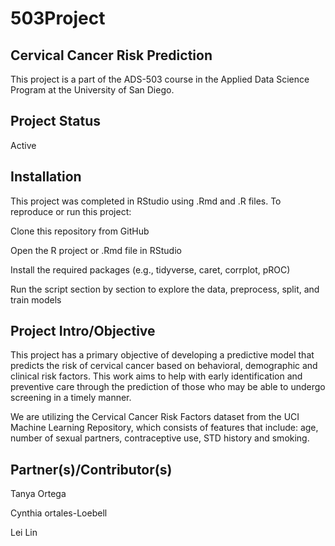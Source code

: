 # 503Project

## Cervical Cancer Risk Prediction

This project is a part of the ADS-503 course in the Applied Data Science Program at the University of San Diego.

## Project Status 

Active

## Installation

This project was completed in RStudio using .Rmd and .R files. To reproduce or run this project:

Clone this repository from GitHub

Open the R project or .Rmd file in RStudio

Install the required packages (e.g., tidyverse, caret, corrplot, pROC)

Run the script section by section to explore the data, preprocess, split, and train models

## Project Intro/Objective

This project has a primary objective of developing a predictive model that predicts the risk of cervical cancer based on behavioral, demographic and clinical risk factors. This work aims to help with early identification and preventive care through the prediction of those who may be able to undergo screening in a timely manner.

We are utilizing the Cervical Cancer Risk Factors dataset from the UCI Machine Learning Repository, which consists of features that include: age, number of sexual partners, contraceptive use, STD history and smoking.

## Partner(s)/Contributor(s)

Tanya Ortega

Cynthia ortales-Loebell

Lei Lin
